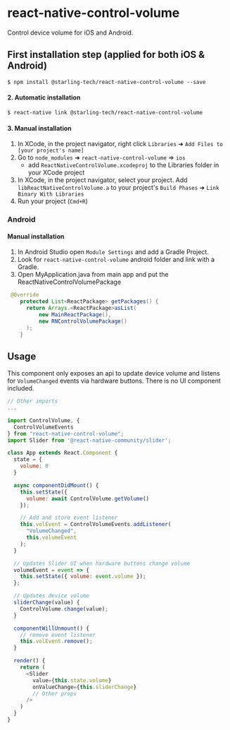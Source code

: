 # react-native-control-volume

Control device volume for iOS and Android.

## First installation step (applied for both iOS & Android)

`$ npm install @starling-tech/react-native-control-volume --save`

#### 2. Automatic installation

`$ react-native link @starling-tech/react-native-control-volume`

#### 3. Manual installation

1. In XCode, in the project navigator, right click `Libraries` ➜ `Add Files to [your project's name]`
2. Go to `node_modules` ➜ `react-native-control-volume` => `ios`
   - add `ReactNativeControlVolume.xcodeproj` to the Libraries folder in your XCode project
3. In XCode, in the project navigator, select your project. Add `libReactNativeControlVolume.a` to your project's `Build Phases` ➜ `Link Binary With Libraries`
4. Run your project (`Cmd+R`)

### Android

#### Manual installation

1. In Android Studio open `Module Settings` and add a Gradle Project.
2. Look for `react-native-control-volume` android folder and link with a Gradle.
3. Open MyApplication.java from main app and put the ReactNativeControlVolumePackage

```java
 @Override
    protected List<ReactPackage> getPackages() {
      return Arrays.<ReactPackage>asList(
          new MainReactPackage(),
          new RNControlVolumePackage()
      );
    }
```

## Usage

This component only exposes an api to update device volume and listens for `VolumeChanged` events via hardware buttons. There is no UI component included.

```javascript
// Other imports
...

import ControlVolume, {
  ControlVolumeEvents
} from "react-native-control-volume";
import Slider from '@react-native-community/slider';

class App extends React.Component {
  state = {
    volume: 0
  }

  async componentDidMount() {
    this.setState({
      volume: await ControlVolume.getVolume()
    });

    // Add and store event listener
    this.volEvent = ControlVolumeEvents.addListener(
      "VolumeChanged",
      this.volumeEvent
    );
  }

  // Updates Slider UI when hardware buttons change volume
  volumeEvent = event => {
    this.setState({ volume: event.volume });
  };

  // Updates device volume
  sliderChange(value) {
    ControlVolume.change(value);
  }

  componentWillUnmount() {
    // remove event listener
    this.volEvent.remove();
  }

  render() {
    return (
      <Slider
        value={this.state.volume}
        onValueChange={this.sliderChange}
        // Other props
      />
    )
  }
}
```
